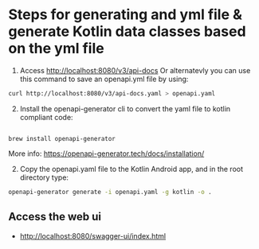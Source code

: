 # Steps for generating and yml file & generate Kotlin data classes based on the yml file

1. Access <http://localhost:8080/v3/api-docs>
Or alternatevly you can use this command to save an openapi.yml file by using:

```bash
curl http://localhost:8080/v3/api-docs.yaml > openapi.yaml

```

2. Install the openapi-generator cli to convert the yaml file to kotlin compliant code:

```homebrew

brew install openapi-generator
```

More info: <https://openapi-generator.tech/docs/installation/>


2. Copy the openapi.yaml file to the Kotlin Android app, and in the root directory type:

```bash
openapi-generator generate -i openapi.yaml -g kotlin -o .

```


## Access the web ui

- <http://localhost:8080/swagger-ui/index.html>